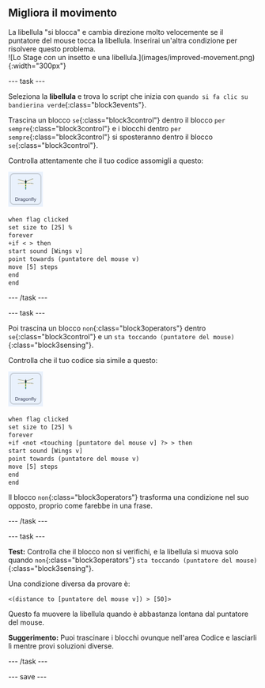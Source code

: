 ## Migliora il movimento

<div style="display: flex; flex-wrap: wrap">
<div style="flex-basis: 200px; flex-grow: 1; margin-right: 15px;">
La libellula "si blocca" e cambia direzione molto velocemente se il puntatore del mouse tocca la libellula. Inserirai un'altra condizione per risolvere questo problema.
</div>
<div>
![Lo Stage con un insetto e una libellula.](images/improved-movement.png){:width="300px"}
</div>
</div>

--- task ---

Seleziona la **libellula** e trova lo script che inizia con `quando si fa clic su bandierina verde`{:class="block3events"}.

Trascina un blocco `se`{:class="block3control"} dentro il blocco `per sempre`{:class="block3control"} e i blocchi dentro `per sempre`{:class="block3control"} si sposteranno dentro il blocco `se`{:class="block3control"}.

Controlla attentamente che il tuo codice assomigli a questo:

![](images/dragonfly-icon.png)

```blocks3
when flag clicked
set size to [25] %
forever
+if < > then
start sound [Wings v]
point towards (puntatore del mouse v)
move [5] steps
end
end
```
--- /task ---

--- task ---

Poi trascina un blocco `non`{:class="block3operators"} dentro `se`{:class="block3control"} e un `sta toccando (puntatore del mouse)`{:class="block3sensing"}.

Controlla che il tuo codice sia simile a questo:

![](images/dragonfly-icon.png)

```blocks3
when flag clicked
set size to [25] %
forever
+if <not <touching [puntatore del mouse v] ?> > then
start sound [Wings v]
point towards (puntatore del mouse v)
move [5] steps
end
end
```

Il blocco `non`{:class="block3operators"} trasforma una condizione nel suo opposto, proprio come farebbe in una frase.

--- /task ---

--- task ---

**Test:** Controlla che il blocco non si verifichi, e la libellula si muova solo quando `non`{:class="block3operators"} `sta toccando (puntatore del mouse)`{:class="block3sensing"}.

Una condizione diversa da provare è:

```blocks3
<(distance to [puntatore del mouse v]) > [50]>
```

Questo fa muovere la libellula quando è abbastanza lontana dal puntatore del mouse.

**Suggerimento:** Puoi trascinare i blocchi ovunque nell'area Codice e lasciarli lì mentre provi soluzioni diverse.

--- /task ---

--- save ---
